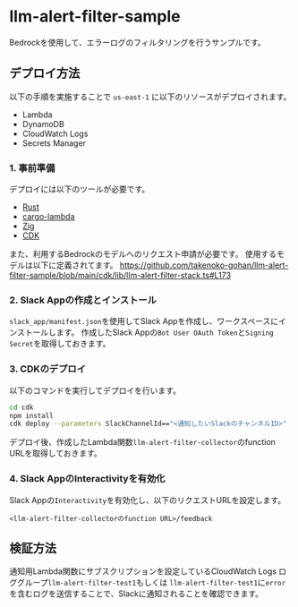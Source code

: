 # llm-alert-filter-sample

Bedrockを使用して、エラーログのフィルタリングを行うサンプルです。

## デプロイ方法

以下の手順を実施することで `us-east-1` に以下のリソースがデプロイされます。

- Lambda
- DynamoDB
- CloudWatch Logs
- Secrets Manager

### 1. 事前準備

デプロイには以下のツールが必要です。

- [Rust](https://www.rust-lang.org/tools/install)
- [cargo-lambda](https://github.com/cargo-lambda/cargo-lambda)
- [Zig](https://ziglang.org/learn/getting-started/)
- [CDK](https://docs.aws.amazon.com/ja_jp/cdk/v2/guide/getting_started.html)

また、利用するBedrockのモデルへのリクエスト申請が必要です。
使用するモデルは以下に定義されてます。
https://github.com/takenoko-gohan/llm-alert-filter-sample/blob/main/cdk/lib/llm-alert-filter-stack.ts#L173

### 2. Slack Appの作成とインストール

`slack_app/manifest.json`を使用してSlack Appを作成し、ワークスペースにインストールします。
作成したSlack Appの`Bot User OAuth Token`と`Signing Secret`を取得しておきます。

### 3. CDKのデプロイ

以下のコマンドを実行してデプロイを行います。

```bash
cd cdk
npm install
cdk deploy --parameters SlackChannelId=="<通知したいSlackのチャンネルID>" --parameters SlackToken="<取得したSlack AppのBot User OAuth Token>" --parameters SigningSecret="<取得したSlack AppのSigning Secret>"
```

デプロイ後、作成したLambda関数`llm-alert-filter-collector`のfunction URLを取得しておきます。

### 4. Slack AppのInteractivityを有効化

Slack Appの`Interactivity`を有効化し、以下のリクエストURLを設定します。

```
<llm-alert-filter-collectorのfunction URL>/feedback
```

## 検証方法

通知用Lambda関数にサブスクリプションを設定しているCloudWatch Logs ロググループ`llm-alert-filter-test1`もしくは
`llm-alert-filter-test1`に`error`を含むログを送信することで、Slackに通知されることを確認できます。
